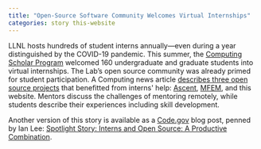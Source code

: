 ```yaml
---
title: "Open-Source Software Community Welcomes Virtual Internships"
categories: story this-website
---
```


LLNL hosts hundreds of student interns annually—even during a year distinguished by the COVID-19 pandemic. This summer, the [Computing Scholar Program](https://computing.llnl.gov/careers/interns) welcomed 160 undergraduate and graduate students into virtual internships. The Lab’s open source community was already primed for student participation. A Computing news article [describes three open source projects](https://computing.llnl.gov/newsroom/open-source-software-community-welcomes-virtual-internships) that benefitted from interns' help: [Ascent](https://github.com/Alpine-DAV/ascent), [MFEM](https://mfem.org), and this website. Mentors discuss the challenges of mentoring remotely, while students describe their experiences including skill development.

Another version of this story is available as a [Code.gov](https://code.gov/) blog post, penned by Ian Lee: [Spotlight Story: Interns and Open Source: A Productive Combination](https://medium.com/codedotgov/spotlight-story-interns-and-open-source-a-productive-combination-d03cba28b280).
